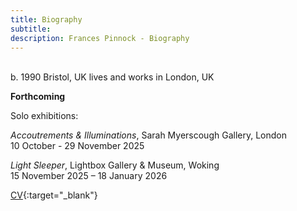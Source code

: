 ```yaml
---
title: Biography
subtitle: 
description: Frances Pinnock - Biography
---  
```

<br/>  
b. 1990 Bristol, UK  
lives and works in London, UK  
<br/>  

**Forthcoming**  

  

Solo exhibitions:  

_Accoutrements & Illuminations_, Sarah Myerscough Gallery, London  
10 October - 29 November 2025  

_Light Sleeper_, Lightbox Gallery & Museum, Woking  
15 November 2025 – 18 January 2026


  


[CV](cv.pdf){:target="_blank"}  
<br/>






   
 




 









  










 



  










 











